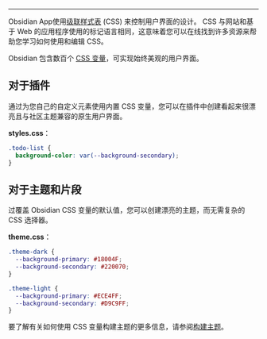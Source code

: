 
---
Obsidian App使用[级联样式表](https://en.wikipedia.org/wiki/CSS) (CSS) 来控制用户界面的设计。 CSS 与网站和基于 Web 的应用程序使用的标记语言相同，这意味着您可以在线找到许多资源来帮助您学习如何使用和编辑 CSS。

Obsidian 包含数百个 [CSS 变量](https://docs.obsidian.md/Reference/CSS+variables/CSS+variables)，可实现始终美观的用户界面。

## 对于插件

通过为您自己的自定义元素使用内置 CSS 变量，您可以在插件中创建看起来很漂亮且与社区主题兼容的原生用户界面。

**styles.css**：

```css
.todo-list {
  background-color: var(--background-secondary);
}
```

## 对于主题和片段

过覆盖 Obsidian CSS 变量的默认值，您可以创建漂亮的主题，而无需复杂的 CSS 选择器。

**theme.css**：

```css
.theme-dark {
  --background-primary: #18004F;
  --background-secondary: #220070;
}

.theme-light {
  --background-primary: #ECE4FF;
  --background-secondary: #D9C9FF;
}
```

要了解有关如何使用 CSS 变量构建主题的更多信息，请参阅[构建主题](../../themes/app-themes/build-a-theme.md)。